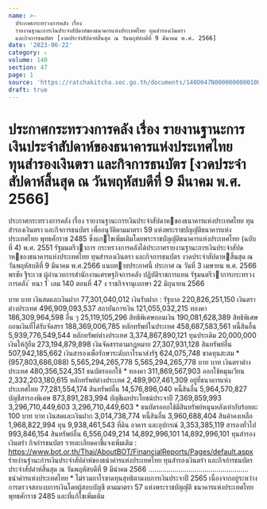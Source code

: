 ```yaml
---
name: >-
  ประกาศกระทรวงการคลัง เรื่อง
  รายงานฐานะการเงินประจำสัปดาห์ของธนาคารแห่งประเทศไทย ทุนสำรองเงินตรา
  และกิจการธนบัตร [งวดประจำสัปดาห์สิ้นสุด ณ วันพฤหัสบดีที่ 9 มีนาคม พ.ศ. 2566]
date: '2023-06-22'
category: ง
volume: 140
section: 47
page: 1
source: 'https://ratchakitcha.soc.go.th/documents/140D047N0000000000100.pdf'
draft: true
---
```


# ประกาศกระทรวงการคลัง เรื่อง รายงานฐานะการเงินประจำสัปดาห์ของธนาคารแห่งประเทศไทย ทุนสำรองเงินตรา และกิจการธนบัตร [งวดประจำสัปดาห์สิ้นสุด ณ วันพฤหัสบดีที่ 9 มีนาคม พ.ศ. 2566]

ประกาศกระทรวงการคลัง เรื่อง รายงานฐานะการเงินประจําสัปดาหของธนาคารแห่งประเทศไทย ทุนสํารองเงินตรา และกิจการธนบัตร เพื่ออนุวัติตามมาตรา 59 แห่งพระราชบัญญัติธนาคารแห่งประเทศไทย พุทธศักราช 2485 ซึ่งแกไขเพิ่มเติมโดยพระราชบัญญัติธนาคารแห่งประเทศไทย (ฉบับที่ 4) พ.ศ. 2551 รัฐมนตรีวาการ กระทรวงการคลังได้ประกาศรายงานฐานะการเงินประจําสัปดาหของธนาคารแห่งประเทศไทย ทุนสํารองเงินตรา และกิจการธนบัตร งวดประจําสัปดาหสิ้นสุด ณ วันพฤหัสบดีที่ 9 มีนาคม พ.ศ.2566 แนบทายประกาศนี้ ประกาศ ณ วันที่ 3 เมษายน พ.ศ. 2566 พรชัย ฐีระเวช ผู้อํานวยการสํานักงานเศรษฐกิจการคลัง ปฏิบัติราชการแทน รัฐมนตรีวาการกระทรวงการคลัง ้ หนา 1 ่ เลม 140 ตอนที่ 47 ง ราชกิจจานุเบกษา 22 มิถุนายน 2566

บาท บาท เงินสดและเงินฝาก 77,301,040,012 เงินรับฝาก : รัฐบาล 220,826,251,150 เงินตราต่างประเทศ 496,909,093,537 สถาบันการเงิน 121,055,032,215 ทองคา 186,309,964,598 อื่น ๆ 25,119,105,296 สิทธิพิเศษถอนเงิน 190,081,628,389 สิทธิพิเศษถอนเงินที่ได้รับจัดสรร 188,369,006,785 หลักทรัพย์ในประเทศ 458,687,583,561 หนี้สินอื่น 5,939,776,549,544 หลักทรัพย์ต่างประเทศ 3,374,867,890,121 ทุนประเดิม 20,000,000 เงินให้กู้ยืม 273,194,879,898 เงินจัดสรรตามกฎหมาย 27,307,931,128 สินทรัพย์อื่น 507,942,185,662 เงินสารองเพื่อรักษาระดับกาไรนาส่งรัฐ 624,075,748 ขาดทุนสะสม * (957,803,686,088) 5,565,294,265,778 5,565,294,265,778 บาท บาท เงินตราต่างประเทศ 480,356,524,351 ธนบัตรออกใช้ * ทองคา 311,869,567,903 ออกใช้หมุนเวียน 2,332,203,180,615 หลักทรัพย์ต่างประเทศ 2,489,907,461,309 อยู่ที่ธนาคารแห่งประเทศไทย 77,281,554,174 สินทรัพย์อื่น 14,576,896,040 หนี้สินอื่น 5,964,570,827 บัญชีสารองพิเศษ 873,891,283,994 บัญชีผลประโยชน์ประจาปี 7,369,859,993 3,296,710,449,603 3,296,710,449,603 * ธนบัตรออกใช้มีสินทรัพย์หนุนหลังเท่ากับร้อยละ 100 บาท บาท เงินสดและเงินฝาก 3,014,738,774 หนี้สินอื่น 3,960,688,404 สินค้าคงเหลือ 1,968,822,994 ทุน 9,938,461,543 ที่ดิน อาคาร และอุปกรณ์ 3,353,385,119 สารองทั่วไป 993,846,154 สินทรัพย์อื่น 6,556,049,214 14,892,996,101 14,892,996,101 ทุนสํารองเงินตรํา กิจกํารธนบัตร รายละเอียดคาชี้แจงเพิ่มเติม : https://www.bot.or.th/Thai/AboutBOT/FinancialReports/Pages/default.aspx รํายงํานฐํานะกํารเงินประจําสัปดําห์ของธนําคํารแห่งประเทศไทย ทุนสํารองเงินตรํา และกิจกํารธนบัตร ประจําสัปดําห์สิ้นสุด ณ วันพฤหัสบดีที่ 9 มีนําคม 2566 .................................................. ธนําคํารแห่งประเทศไทย * ไม่รวมกาไรขาดทุนสุทธิตามงบการเงินประจาปี 2565 เนื่องจากอยู่ระหว่างการตรวจสอบงบการเงินโดยผู้สอบบัญชี ตามมาตรา 57 แห่งพระราชบัญญัติ ธนาคารแห่งประเทศไทย พุทธศักราช 2485 และที่แก้ไขเพิ่มเติม
